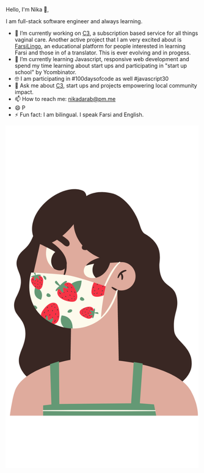 Hello, I'm Nika 👋,

I am full-stack software engineer and always learning. 

- 🔭 I’m currently working on [C3](https://coochiecare.club/), a subscription based service for all things vaginal care. 
     Another active project that I am very excited about is [FarsiLingo](https://farsilingo.com/), an educational platform for people interested in learning Farsi        and those in of a translator. This is ever evolving and in progess.
- 🌱 I’m currently learning Javascript, responsive web development and spend my time learning about start ups and participating in "start up school" by Ycombinator.
- 🤓 I am participating in #100daysofcode as well #javascript30 
- 💬 Ask me about [C3](https://coochiecare.club/), start ups and projects empowering local community impact.
- 📫 How to reach me: nikadarab@pm.me 
- 😄 P
- ⚡ Fun fact: I am bilingual. I speak Farsi and English.
 
<img class= "logo" src="./nika.png"></img>
<style> 
     logo {
     width: 30%;
     height: 30%;
     }
